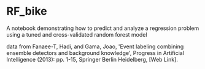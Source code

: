 # RF_bike

A notebook demonstrating how to predict and analyze a regression problem using a tuned and cross-validated random forest model

data from
Fanaee-T, Hadi, and Gama, Joao, 'Event labeling combining ensemble detectors and background knowledge', Progress in Artificial Intelligence (2013): pp. 1-15, Springer Berlin Heidelberg, [Web Link]. 
